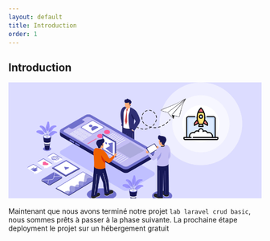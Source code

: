 ```yaml
---
layout: default
title: Introduction
order: 1
---
```

<!--  -->

## Introduction 
![deployment](./images/deployment.png)

Maintenant que nous avons terminé notre projet `lab laravel crud basic`, nous sommes prêts à passer à la phase suivante. La prochaine étape deployment le projet sur un hébergement gratuit